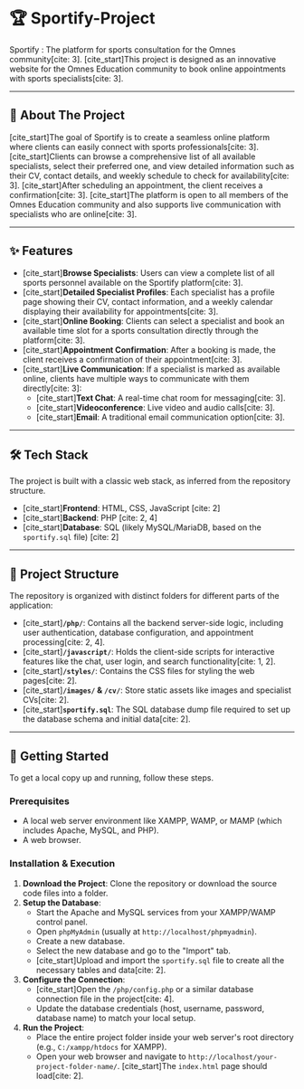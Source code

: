# 🏆 Sportify-Project
Sportify : The platform for sports consultation for the Omnes community[cite: 3]. [cite_start]This project is designed as an innovative website for the Omnes Education community to book online appointments with sports specialists[cite: 3].

---

## 📜 About The Project
[cite_start]The goal of Sportify is to create a seamless online platform where clients can easily connect with sports professionals[cite: 3]. [cite_start]Clients can browse a comprehensive list of all available specialists, select their preferred one, and view detailed information such as their CV, contact details, and weekly schedule to check for availability[cite: 3]. [cite_start]After scheduling an appointment, the client receives a confirmation[cite: 3]. [cite_start]The platform is open to all members of the Omnes Education community and also supports live communication with specialists who are online[cite: 3].

---

## ✨ Features
* [cite_start]**Browse Specialists**: Users can view a complete list of all sports personnel available on the Sportify platform[cite: 3].
* [cite_start]**Detailed Specialist Profiles**: Each specialist has a profile page showing their CV, contact information, and a weekly calendar displaying their availability for appointments[cite: 3].
* [cite_start]**Online Booking**: Clients can select a specialist and book an available time slot for a sports consultation directly through the platform[cite: 3].
* [cite_start]**Appointment Confirmation**: After a booking is made, the client receives a confirmation of their appointment[cite: 3].
* [cite_start]**Live Communication**: If a specialist is marked as available online, clients have multiple ways to communicate with them directly[cite: 3]:
    * [cite_start]**Text Chat**: A real-time chat room for messaging[cite: 3].
    * [cite_start]**Videoconference**: Live video and audio calls[cite: 3].
    * [cite_start]**Email**: A traditional email communication option[cite: 3].

---

## 🛠️ Tech Stack
The project is built with a classic web stack, as inferred from the repository structure.

* [cite_start]**Frontend**: HTML, CSS, JavaScript [cite: 2]
* [cite_start]**Backend**: PHP [cite: 2, 4]
* [cite_start]**Database**: SQL (likely MySQL/MariaDB, based on the `sportify.sql` file) [cite: 2]

---

## 📁 Project Structure
The repository is organized with distinct folders for different parts of the application:
* [cite_start]**`/php/`**: Contains all the backend server-side logic, including user authentication, database configuration, and appointment processing[cite: 2, 4].
* [cite_start]**`/javascript/`**: Holds the client-side scripts for interactive features like the chat, user login, and search functionality[cite: 1, 2].
* [cite_start]**`/styles/`**: Contains the CSS files for styling the web pages[cite: 2].
* [cite_start]**`/images/` & `/cv/`**: Store static assets like images and specialist CVs[cite: 2].
* [cite_start]**`sportify.sql`**: The SQL database dump file required to set up the database schema and initial data[cite: 2].

---

## 🚀 Getting Started
To get a local copy up and running, follow these steps.

### Prerequisites
* A local web server environment like XAMPP, WAMP, or MAMP (which includes Apache, MySQL, and PHP).
* A web browser.

### Installation & Execution
1.  **Download the Project**: Clone the repository or download the source code files into a folder.
2.  **Setup the Database**:
    * Start the Apache and MySQL services from your XAMPP/WAMP control panel.
    * Open `phpMyAdmin` (usually at `http://localhost/phpmyadmin`).
    * Create a new database.
    * Select the new database and go to the "Import" tab.
    * [cite_start]Upload and import the `sportify.sql` file to create all the necessary tables and data[cite: 2].
3.  **Configure the Connection**:
    * [cite_start]Open the `/php/config.php` or a similar database connection file in the project[cite: 4].
    * Update the database credentials (host, username, password, database name) to match your local setup.
4.  **Run the Project**:
    * Place the entire project folder inside your web server's root directory (e.g., `C:/xampp/htdocs` for XAMPP).
    * Open your web browser and navigate to `http://localhost/your-project-folder-name/`. [cite_start]The `index.html` page should load[cite: 2].
